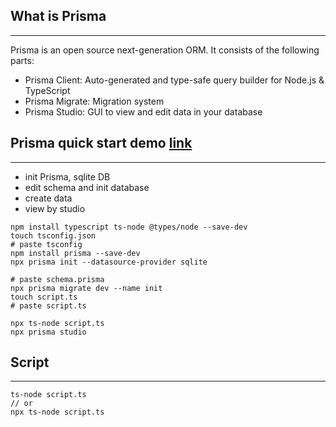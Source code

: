 ## What is Prisma
---
Prisma is an open source next-generation ORM. It consists of the following parts:

- Prisma Client: Auto-generated and type-safe query builder for Node.js & TypeScript
- Prisma Migrate: Migration system
- Prisma Studio: GUI to view and edit data in your database

## Prisma quick start demo [link](https://www.prisma.io/docs/getting-started/quickstart)
---
- init Prisma, sqlite DB
- edit schema and init database
- create data
- view by studio

```
npm install typescript ts-node @types/node --save-dev
touch tsconfig.json
# paste tsconfig
npm install prisma --save-dev
npx prisma init --datasource-provider sqlite

# paste schema.prisma
npx prisma migrate dev --name init
touch script.ts
# paste script.ts

npx ts-node script.ts
npx prisma studio
```
## Script
---
```
ts-node script.ts
// or
npx ts-node script.ts
```
